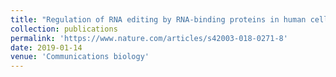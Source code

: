 ```yaml
---
title: "Regulation of RNA editing by RNA-binding proteins in human cells"
collection: publications
permalink: 'https://www.nature.com/articles/s42003-018-0271-8'
date: 2019-01-14
venue: 'Communications biology'
---
```


